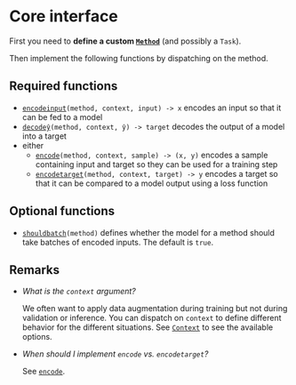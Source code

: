 
# Core interface

First you need to **define a custom [`Method`](#)** (and possibly a `Task`).

Then implement the following functions by dispatching on the method.

## Required functions

- [`encodeinput`](#)`(method, context, input) -> x` encodes an input so that it can be fed to a model
- [`decodeŷ`](#)`(method, context, ŷ) -> target` decodes the output of a model into a target
- either
  - [`encode`](#)`(method, context, sample) -> (x, y)` encodes a sample containing input and target so they can be used for a training step
  - [`encodetarget`](#)`(method, context, target) -> y`
  encodes a target so that it can be compared to a model output using a loss function

## Optional functions

- [`shouldbatch`](#)`(method)` defines whether the model for a method should take batches of encoded inputs. The default is `true`.

## Remarks

- *What is the `context` argument?*

  We often want to apply data augmentation during training but not during validation or inference. You can dispatch on `context` to define different behavior for the different situations. See [`Context`](#) to see the available options.

- *When should I implement `encode` vs. `encodetarget`?* 

  See [`encode`](#).
